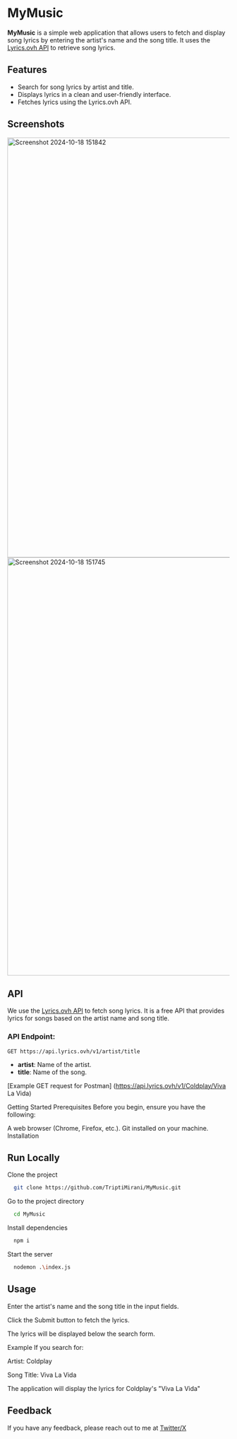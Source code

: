 # MyMusic

**MyMusic** is a simple web application that allows users to fetch and display song lyrics by entering the artist's name and the song title. It uses the [Lyrics.ovh API](https://lyricsovh.docs.apiary.io/#) to retrieve song lyrics.

## Features

- Search for song lyrics by artist and title.
- Displays lyrics in a clean and user-friendly interface.
- Fetches lyrics using the Lyrics.ovh API.

## Screenshots

<img width="950" alt="Screenshot 2024-10-18 151842" src="https://github.com/user-attachments/assets/a56dcff5-a775-4c49-86c0-447b41402020">

<img width="946" alt="Screenshot 2024-10-18 151745" src="https://github.com/user-attachments/assets/5bcdd610-fa63-4629-b57b-a5d8634fd41a">

## API

We use the [Lyrics.ovh API](https://lyricsovh.docs.apiary.io/#) to fetch song lyrics. It is a free API that provides lyrics for songs based on the artist name and song title.

### API Endpoint:

`GET https://api.lyrics.ovh/v1/artist/title`

- **artist**: Name of the artist.
- **title**: Name of the song.

[Example GET request for Postman]
(https://api.lyrics.ovh/v1/Coldplay/Viva La Vida)

Getting Started
Prerequisites
Before you begin, ensure you have the following:

A web browser (Chrome, Firefox, etc.).
Git installed on your machine.
Installation
## Run Locally

Clone the project

```bash
  git clone https://github.com/TriptiMirani/MyMusic.git
```

Go to the project directory

```bash
  cd MyMusic
```

Install dependencies

```bash
  npm i
```

Start the server

```bash
  nodemon .\index.js
```

## Usage

Enter the artist's name and the song title in the input fields.

Click the Submit button to fetch the lyrics.

The lyrics will be displayed below the search form.


Example
If you search for:

Artist: Coldplay

Song Title: Viva La Vida

The application will display the lyrics for Coldplay's "Viva La Vida"

## Feedback

If you have any feedback, please reach out to me at [Twitter/X](https://x.com/TriptiMirani)
